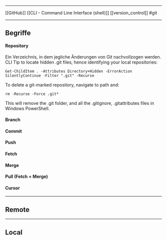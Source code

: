 ___
[[GitHub]]
[[CLI - Command Line Interface (shell)]]
[[version_control]]
#git
___

## Begriffe

#### Repository

Ein Verzeichnis, in dem jegliche Änderungen von Git nachvollzogen werden.
CLI Tip to locate hidden .git files, hence identifying your local repositories:
```
Get-ChildItem . -Attributes Directory+Hidden -ErrorAction SilentlyContinue -Filter ".git" -Recurse
```

To delete a git-marked repository, navigate to path and:
```
rm -Recurse -Force .git*
```
This will remove the .git folder, and all the .gitignore, .gitattributes files in Windows PowerShell.
#### Branch

#### Commit

#### Push

#### Fetch

#### Merge

#### Pull (Fetch + Merge)

#### Cursor



___
## Remote


___
## Local